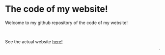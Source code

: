 <h1>The code of my website!</h1>
<p>Welcome to my github repository of the code of my website!</p>
<br>
<p>See the actual website <a href="https://shauryaservo.pythonanywhere.com">here!</a></p>

<marquee>This all is under the copyright of Shaurya Pratap Singh 2020</marquee>
